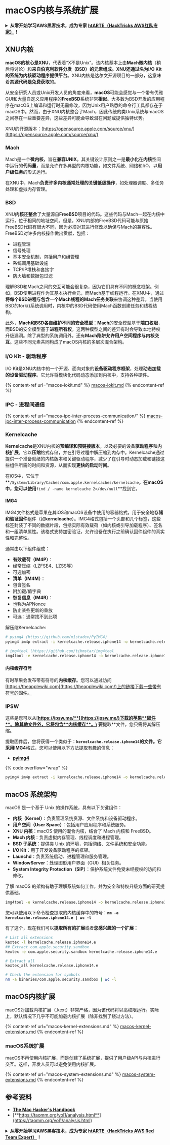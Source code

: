 # macOS内核与系统扩展

<details>

<summary><strong>从零开始学习AWS黑客技术，成为专家</strong> <a href="https://training.hacktricks.xyz/courses/arte"><strong>htARTE（HackTricks AWS红队专家）</strong></a><strong>！</strong></summary>

支持HackTricks的其他方式：

* 如果您想看到您的**公司在HackTricks中做广告**或**下载PDF格式的HackTricks**，请查看[**订阅计划**](https://github.com/sponsors/carlospolop)!
* 获取[**官方PEASS & HackTricks周边产品**](https://peass.creator-spring.com)
* 探索[**PEASS家族**](https://opensea.io/collection/the-peass-family)，我们的独家[NFT](https://opensea.io/collection/the-peass-family)收藏品
* **加入** 💬 [**Discord群**](https://discord.gg/hRep4RUj7f) 或 [**电报群**](https://t.me/peass) 或 **关注**我们的**Twitter** 🐦 [**@carlospolopm**](https://twitter.com/hacktricks_live)**。**
* 通过向[**HackTricks**](https://github.com/carlospolop/hacktricks)和[**HackTricks Cloud**](https://github.com/carlospolop/hacktricks-cloud) github仓库提交PR来分享您的黑客技巧。

</details>

## XNU内核

**macOS的核心是XNU**，代表着“X不是Unix”。该内核基本上由**Mach微内核**（稍后将讨论）和**来自伯克利软件分发（BSD）**的元素组成。XNU还通过名为I/O Kit的系统为**内核驱动程序提供平台**。XNU内核是达尔文开源项目的一部分，这意味着**其源代码是免费获取**的。

从安全研究人员或Unix开发人员的角度来看，**macOS**可能会感觉与一个带有优雅GUI和大量自定义应用程序的**FreeBSD**系统非常**相似**。大多数为BSD开发的应用程序在macOS上编译和运行时无需修改，因为Unix用户熟悉的命令行工具都存在于macOS中。然而，由于XNU内核整合了Mach，因此传统的类Unix系统与macOS之间存在一些重要差异，这些差异可能会导致潜在问题或提供独特优势。

XNU的开源版本：[https://opensource.apple.com/source/xnu/](https://opensource.apple.com/source/xnu/)

### Mach

Mach是一个**微内核**，旨在**兼容UNIX**。其关键设计原则之一是**最小化**在**内核**空间中运行的**代码量**，而是允许许多典型的内核功能，如文件系统、网络和I/O，以**用户级任务**的形式运行。

在XNU中，Mach**负责许多内核通常处理的关键低级操作**，如处理器调度、多任务处理和虚拟内存管理。

### BSD

XNU**内核**还**整合**了大量源自**FreeBSD**项目的代码。这些代码与Mach一起在内核中运行，位于相同的地址空间。但是，XNU内部的FreeBSD代码可能与原始FreeBSD代码有很大不同，因为必须对其进行修改以确保与Mach的兼容性。FreeBSD对许多内核操作做出贡献，包括：

* 进程管理
* 信号处理
* 基本安全机制，包括用户和组管理
* 系统调用基础设施
* TCP/IP堆栈和套接字
* 防火墙和数据包过滤

理解BSD和Mach之间的交互可能会很复杂，因为它们具有不同的概念框架。例如，BSD使用进程作为其基本执行单元，而Mach基于线程运行。在XNU中，通过**将每个BSD进程与包含一个Mach线程的Mach任务关联**来协调这种差异。当使用BSD的fork()系统调用时，内核中的BSD代码使用Mach函数创建任务和线程结构。

此外，**Mach和BSD各自维护不同的安全模型**：**Mach**的安全模型基于**端口权限**，而BSD的安全模型基于**进程所有权**。这两种模型之间的差异有时会导致本地特权升级漏洞。除了典型的系统调用外，还有**Mach陷阱允许用户空间程序与内核交互**。这些不同元素共同构成了macOS内核的多层次混合架构。

### I/O Kit - 驱动程序

I/O Kit是XNU内核中的一个开源、面向对象的**设备驱动程序框架**，处理**动态加载的设备驱动程序**。它允许将模块化代码动态添加到内核中，支持各种硬件。

{% content-ref url="macos-iokit.md" %}
[macos-iokit.md](macos-iokit.md)
{% endcontent-ref %}

### IPC - 进程间通信

{% content-ref url="macos-ipc-inter-process-communication/" %}
[macos-ipc-inter-process-communication](macos-ipc-inter-process-communication/)
{% endcontent-ref %}

### Kernelcache

**Kernelcache**是XNU内核的**预编译和预链接版本**，以及必要的设备**驱动程序**和**内核扩展**。它以**压缩**格式存储，并在引导过程中解压缩到内存中。Kernelcache通过提供一个准备就绪的内核版本和关键驱动程序，减少了在引导时动态加载和链接这些组件所需的时间和资源，从而实现**更快的启动时间**。

在iOS中，它位于**`/System/Library/Caches/com.apple.kernelcaches/kernelcache`**，在macOS中，您可以使用**`find / -name kernelcache 2>/dev/null`**找到它。

#### IMG4

IMG4文件格式是苹果在其iOS和macOS设备中使用的容器格式，用于安全地**存储和验证固件**组件（如**kernelcache**）。IMG4格式包括一个头部和几个标签，这些标签封装了不同的数据片段，包括实际有效载荷（如内核或引导加载程序）、签名和一组清单属性。该格式支持加密验证，允许设备在执行之前确认固件组件的真实性和完整性。

通常由以下组件组成：

* **有效载荷（IM4P）**：
* 经常压缩（LZFSE4、LZSS等）
* 可选加密
* **清单（IM4M）**：
* 包含签名
* 附加键/值字典
* **恢复信息（IM4R）**：
* 也称为APNonce
* 防止某些更新的重放
* 可选：通常找不到此项

解压缩Kernelcache:
```bash
# pyimg4 (https://github.com/m1stadev/PyIMG4)
pyimg4 im4p extract -i kernelcache.release.iphone14 -o kernelcache.release.iphone14.e

# img4tool (https://github.com/tihmstar/img4tool
img4tool -e kernelcache.release.iphone14 -o kernelcache.release.iphone14.e
```
#### 内核缓存符号

有时苹果会发布带有符号的**内核缓存**。您可以通过访问[https://theapplewiki.com](https://theapplewiki.com/)上的链接下载一些带有符号的固件。

### IPSW

这些是您可以从[**https://ipsw.me/**](https://ipsw.me/)下载的苹果**固件**。除其他文件外，它将包含**内核缓存**。\
要**提取**文件，您只需将其解压缩。

提取固件后，您将获得一个类似于：**`kernelcache.release.iphone14`**的文件。它采用**IMG4**格式，您可以使用以下方法提取有趣的信息：

* [**pyimg4**](https://github.com/m1stadev/PyIMG4)

{% code overflow="wrap" %}
```bash
pyimg4 im4p extract -i kernelcache.release.iphone14 -o kernelcache.release.iphone14.e
```
## macOS 系统架构

macOS 是一个基于 Unix 的操作系统，具有以下关键组件：

- **内核（Kernel）**：负责管理系统资源、文件系统和设备驱动程序。
- **用户空间（User Space）**：包括用户应用程序和系统服务。
- **XNU 内核**：macOS 使用的混合内核，结合了 Mach 内核和 FreeBSD。
- **Mach 内核**：负责虚拟内存管理、线程调度和进程管理。
- **BSD 子系统**：提供类 Unix 的环境，包括网络、文件系统和安全功能。
- **I/O Kit**：用于开发设备驱动程序的框架。
- **Launchd**：负责系统启动、进程管理和服务管理。
- **WindowServer**：处理图形用户界面（GUI）相关任务。
- **System Integrity Protection（SIP）**：保护系统文件免受未经授权的访问和修改。

了解 macOS 的架构有助于理解系统如何工作，并为安全和特权升级方面的研究提供基础。
```bash
img4tool -e kernelcache.release.iphone14 -o kernelcache.release.iphone14.e
```
您可以使用以下命令检查提取的内核缓存中的符号：**`nm -a kernelcache.release.iphone14.e | wc -l`**

有了这个，现在我们可以**提取所有的扩展**或者**您感兴趣的一个扩展：**
```bash
# List all extensions
kextex -l kernelcache.release.iphone14.e
## Extract com.apple.security.sandbox
kextex -e com.apple.security.sandbox kernelcache.release.iphone14.e

# Extract all
kextex_all kernelcache.release.iphone14.e

# Check the extension for symbols
nm -a binaries/com.apple.security.sandbox | wc -l
```
## macOS内核扩展

macOS对加载内核扩展（.kext）非常严格，因为该代码将以高权限运行。实际上，默认情况下几乎不可能加载内核扩展（除非找到了绕过方法）。

{% content-ref url="macos-kernel-extensions.md" %}
[macos-kernel-extensions.md](macos-kernel-extensions.md)
{% endcontent-ref %}

### macOS系统扩展

macOS不再使用内核扩展，而是创建了系统扩展，提供了用户级API与内核进行交互。这样，开发人员可以避免使用内核扩展。

{% content-ref url="macos-system-extensions.md" %}
[macos-system-extensions.md](macos-system-extensions.md)
{% endcontent-ref %}

## 参考资料

* [**The Mac Hacker's Handbook**](https://www.amazon.com/-/es/Charlie-Miller-ebook-dp-B004U7MUMU/dp/B004U7MUMU/ref=mt\_other?\_encoding=UTF8\&me=\&qid=)
* [**https://taomm.org/vol1/analysis.html**](https://taomm.org/vol1/analysis.html)

<details>

<summary><strong>从零开始学习AWS黑客技术，成为专家</strong> <a href="https://training.hacktricks.xyz/courses/arte"><strong>htARTE（HackTricks AWS Red Team Expert）</strong></a><strong>！</strong></summary>

支持HackTricks的其他方式：

* 如果您想在HackTricks中看到您的**公司广告**或**下载PDF版本的HackTricks**，请查看[**订阅计划**](https://github.com/sponsors/carlospolop)!
* 获取[**官方PEASS & HackTricks周边产品**](https://peass.creator-spring.com)
* 发现[**PEASS家族**](https://opensea.io/collection/the-peass-family)，我们的独家[**NFT**](https://opensea.io/collection/the-peass-family)收藏品
* **加入** 💬 [**Discord群**](https://discord.gg/hRep4RUj7f) 或 [**电报群**](https://t.me/peass) 或在**Twitter**上关注我们 🐦 [**@carlospolopm**](https://twitter.com/hacktricks_live)**。**
* 通过向[**HackTricks**](https://github.com/carlospolop/hacktricks)和[**HackTricks Cloud**](https://github.com/carlospolop/hacktricks-cloud) github仓库提交PR来分享您的黑客技巧。

</details>
